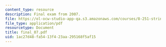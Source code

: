 ```yaml
---
content_type: resource
description: Final exam from 2007.
file: https://ol-ocw-studio-app-qa.s3.amazonaws.com/courses/8-251-string-theory-for-undergraduates-spring-2007/1ac27d48fa5413f423aa295168f5af15_final_07.pdf
file_type: application/pdf
resourcetype: Document
title: final_07.pdf
uid: 1ac27d48-fa54-13f4-23aa-295168f5af15
---
```

